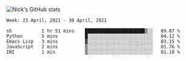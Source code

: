 ![Nick's GitHub stats](https://github-readme-stats.vercel.app/api?username=nickdark&theme=vue&show_icons=true)


<!--START_SECTION:waka-->
```text
Week: 23 April, 2021 - 30 April, 2021

sh           1 hr 51 mins    ██████████████████████▒░░   89.87 % 
Python       5 mins          █░░░░░░░░░░░░░░░░░░░░░░░░   04.12 % 
Emacs Lisp   3 mins          ▓░░░░░░░░░░░░░░░░░░░░░░░░   03.15 % 
JavaScript   2 mins          ▒░░░░░░░░░░░░░░░░░░░░░░░░   01.76 % 
INI          1 min           ▒░░░░░░░░░░░░░░░░░░░░░░░░   01.10 % 
```
<!--END_SECTION:waka-->

<!--
**nickdark/nickdark** is a ✨ _special_ ✨ repository because its `README.md` (this file) appears on your GitHub profile.

Here are some ideas to get you started:

- 🔭 I’m currently working on ...
- 🌱 I’m currently learning ...
- 👯 I’m looking to collaborate on ...
- 🤔 I’m looking for help with ...
- 💬 Ask me about ...
- 📫 How to reach me: ...
- 😄 Pronouns: ...
- ⚡ Fun fact: ...
-->
